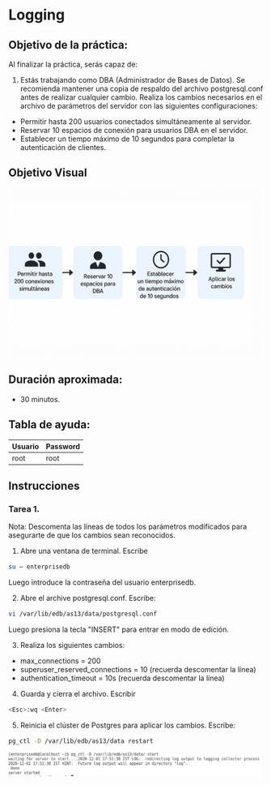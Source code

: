 # Logging

## Objetivo de la práctica:
Al finalizar la práctica, serás capaz de:

1. Estás trabajando como DBA (Administrador de Bases de Datos).
Se recomienda mantener una copia de respaldo del archivo postgresql.conf antes de realizar cualquier cambio. 
Realiza los cambios necesarios en el archivo de parámetros del servidor con las siguientes configuraciones: 

-	Permitir hasta 200 usuarios conectados simultáneamente al servidor.
-	Reservar 10 espacios de conexión para usuarios DBA en el servidor.
-	Establecer un tiempo máximo de 10 segundos para completar la autenticación de clientes. 

## Objetivo Visual 
<img src="../images/05/01/00.png" width="500" >

## Duración aproximada:
- 30 minutos.

## Tabla de ayuda:

| Usuario | Password | 
| --- | --- | 
| root | root| 
## Instrucciones 

### Tarea 1. 

Nota: Descomenta las líneas de todos los parámetros modificados para asegurarte de que los cambios sean reconocidos. 

1.	Abre una ventana de terminal. Escribe  

```bash
su – enterprisedb 
```

Luego introduce la contraseña del usuario enterprisedb.

2.	Abre el archive postgresql.conf. Escribe:

```bash
vi /var/lib/edb/as13/data/postgresql.conf  
```

Luego presiona la tecla "INSERT" para entrar en modo de edición. 


3.	Realiza los siguientes cambios: 

- max_connections = 200 
- superuser_reserved_connections = 10 (recuerda descomentar la línea) 
- authentication_timeout = 10s (recuerda descomentar la línea) 

4.	Guarda y cierra el archivo.  Escribir   

```bash
<Esc>:wq <Enter> 
```
5.	Reinicia el clúster de Postgres para aplicar los cambios. Escribe:  

```bash
pg_ctl -D /var/lib/edb/as13/data restart 
```

<img src="../images/05/01/01.jpg" width="500" >
